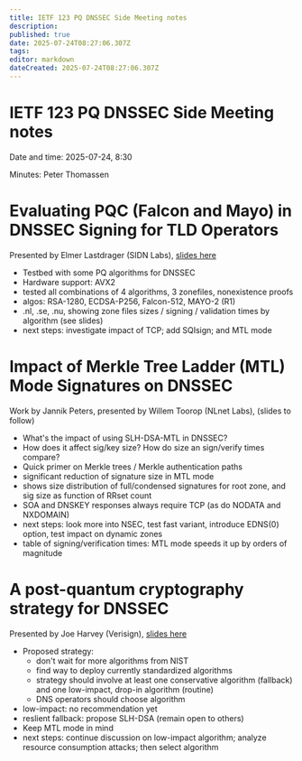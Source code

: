 ```yaml
---
title: IETF 123 PQ DNSSEC Side Meeting notes
description: 
published: true
date: 2025-07-24T08:27:06.307Z
tags: 
editor: markdown
dateCreated: 2025-07-24T08:27:06.307Z
---
```


# IETF 123 PQ DNSSEC Side Meeting notes

Date and time: 2025-07-24, 8:30

Minutes: Peter Thomassen

# Evaluating PQC (Falcon and Mayo) in DNSSEC Signing for TLD Operators
Presented by Elmer Lastdrager (SIDN Labs), [slides here](https://github.com/IQTF/pq-dnssec-materials/raw/refs/heads/main/IETF123/Lastdrager_Evaluating_PQC_Falcon_and_Mayo_in_DNSSEC_Signing_for_TLD_Operators.pdf)

- Testbed with some PQ algorithms for DNSSEC
- Hardware support: AVX2
- tested all combinations of 4 algorithms, 3 zonefiles, nonexistence proofs
- algos: RSA-1280, ECDSA-P256, Falcon-512, MAYO-2 (R1)
- .nl, .se, .nu, showing zone files sizes / signing / validation times by algorithm (see slides)
- next steps: investigate impact of TCP; add SQIsign; and MTL mode

# Impact of Merkle Tree Ladder (MTL) Mode Signatures on DNSSEC
Work by Jannik Peters, presented by Willem Toorop (NLnet Labs), (slides to follow)

- What's the impact of using SLH-DSA-MTL in DNSSEC?
- How does it affect sig/key size? How do size an sign/verify times compare?
- Quick primer on Merkle trees / Merkle authentication paths
- significant reduction of signature size in MTL mode
- shows size distribution of full/condensed signatures for root zone, and sig size as function of RRset count
- SOA and DNSKEY responses always require TCP (as do NODATA and NXDOMAIN)
- next steps: look more into NSEC, test fast variant, introduce EDNS(0) option, test impact on dynamic zones
- table of signing/verification times: MTL mode speeds it up by orders of magnitude

# A post-quantum cryptography strategy for DNSSEC
Presented by Joe Harvey (Verisign), [slides here](https://github.com/IQTF/pq-dnssec-materials/raw/refs/heads/main/IETF123/Harvey_A_post-quantum_cryptography_strategy_for_DNSSEC.pdf)

- Proposed strategy:
  * don't wait for more algorithms from NIST
  * find way to deploy currently standardized algorithms
  * strategy should involve at least one conservative algorithm (fallback) and one low-impact, drop-in algorithm (routine)
  * DNS operators should choose algorithm
- low-impact: no recommendation yet
- reslient fallback: propose SLH-DSA (remain open to others)
- Keep MTL mode in mind
- next steps: continue discussion on low-impact algorithm; analyze resource consumption attacks; then select algorithm
